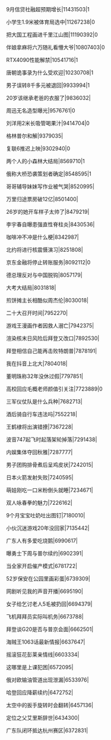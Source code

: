 9月信贷社融超预期增长|11431503|1

小学生1.9米被体育局选中|11267238|0

把大国工程画进千里江山图|11190392|0

伴娘拿麻将六万随礼看懵大爷|10807403|0

RTX4090性能解禁|10541716|1

唐朝诡事录为什么受欢迎|10230708|1

男子误转8千多元被退回|9933994|1

20岁该继承老爸的衣服了|9836032|

周迅无名造型曝光|9576761|0

刘洋用2米长吸管喝果汁|9414704|0

格林普尔和解|9379035|

复联6推迟上映|9302940|0

两个人的小森林大结局|8569710|1

俄称大桥恐袭策划者确定|8548595|1

哥哥辅导妹妹写作业被气哭|8520995|

万里归途票房破12亿|8501400|

26岁的她开车样子太帅了|8479219|

李宇春自曝患强直性脊柱炎|8430536|

咖啡冲不冲是什么梗|8342987|

北约将进行核震慑演习|8251808|

京东金融将停止转账服务|8092112|0

德总理反对与中国脱钩|8057179|

大考大结局|8031818|

煎饼摊主长相酷似周杰伦|8030018|

二十大召开时间|7952270|

游戏王漫画作者因救人溺亡|7942375|

渲染核末日风险后拜登又改口|7892530|

拜登相信自己能再击败特朗普|7878191|

我在抖音上北大|7804018|

董明珠称32年没休过假|7797851|

高校回应毛概老师颜值引关注|7723889|0

三军仪仗队是什么兵种|7682713|

酒后骑自行车违法吗|7552218|

王鹤棣将出演错撩|7367228|

波音747起飞时起落架轮掉落|7291438|

内娱集体夺回秋雅|7287777|

男子团购排骨煮后呈鸡皮状|7242015|

日本火箭发射失败|7240595|

萌娃刚吃一口米粉倒头就睡|7234671|

双人咏春拳的魅力|7226162|

9个月宝宝吐奶吐出图钉|7180010|

小伙沉迷游戏20年没回家|7135442|

广东人有多爱吃烧鹅|6990617|

曝勇士下周与普尔续约|6902391|

当全家开启催产模式|6781722|

52岁保安在公园里画彩蛋|6739309|

网剧听见我的声音开播|6695190|

女子给乞讨老人5毛被扔回|6694379|

飞机拜拜员实际叫机务|6673788|

拜登谈G20是否与普京会面|6662501|

海贼王1063话最新情报|6637647|

摇滚狂花彭莱亲情线|6603334|

这哪里是上课犯困|6572095|

俄对欧输油管道出现泄漏|6533976|

哈登回应降薪续约|6472752|

太空中的扳手旋转时会翻转|6457136|

定位之父艾里斯辞世|6434300|

广东队闭环抵达杭州赛区|6372831|

